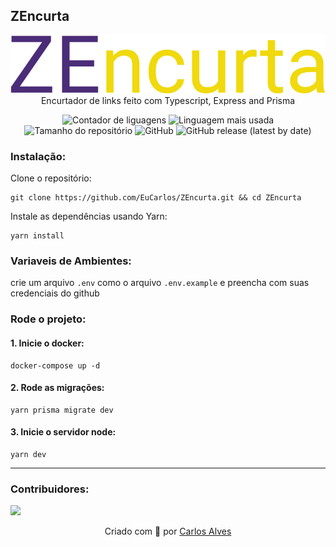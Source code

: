 ## ZEncurta

<p align="center">
    <img src="public\assets\logo.svg"/><br>
    Encurtador de links feito com Typescript, Express and Prisma
</p>

<p align="center">
    <img alt="Contador de liguagens" src="https://img.shields.io/github/languages/count/EuCarlos/ZEncurta?style=flat-square">
    <img alt="Linguagem mais usada" src="https://img.shields.io/github/languages/top/EuCarlos/ZEncurta?color=orange&style=flat-square">
    <img alt="Tamanho do repositório" src="https://img.shields.io/github/repo-size/EuCarlos/ZEncurta?color=yellow&style=flat-square">
    <img alt="GitHub" src="https://img.shields.io/github/license/EuCarlos/ZEncurta?style=flat-square">
    <img alt="GitHub release (latest by date)" src="https://img.shields.io/github/v/release/eucarlos/ZEncurta?style=flat-square">
</p>

### Instalação:

Clone o repositório:

    git clone https://github.com/EuCarlos/ZEncurta.git && cd ZEncurta

Instale as dependências usando Yarn:



    yarn install

### Variaveis de Ambientes:
crie um arquivo `.env` como o arquivo `.env.example` e preencha com suas credenciais do github

### Rode o projeto:
#### 1. Inicie o docker:

    docker-compose up -d

#### 2. Rode as migrações:

    yarn prisma migrate dev

#### 3. Inicie o servidor node:

    yarn dev


___
### Contribuidores:
<a href="https://github.com/eucarlos/ZEncurta/graphs/contributors">
  <img src="https://contrib.rocks/image?repo=eucarlos/ZEncurta" />
</a>

<p align="center">
Criado com 💜 por <a href="https://github.com/eucarlos/">Carlos Alves</a>
</p>
